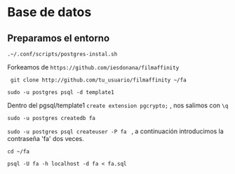 # Base de datos

## Preparamos el entorno

`.~/.conf/scripts/postgres-instal.sh`

Forkeamos de `https://github.com/iesdonana/filmaffinity`

` git clone http://github.com/tu_usuario/filmaffinity ~/fa`

`sudo -u postgres psql -d template1`

Dentro del pgsql/template1 `create extension pgcrypto;` , nos salimos con `\q`

`sudo -u postgres createdb fa`

`sudo -u postgres psql createuser -P fa ` , a continuación introducimos la contraseña 'fa' dos veces.

`cd ~/fa`

`psql -U fa -h localhost -d fa < fa.sql`
